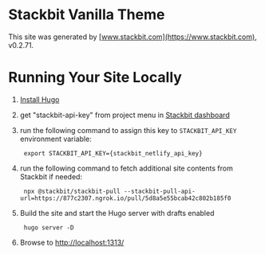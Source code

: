 # Stackbit Vanilla Theme

This site was generated by [www.stackbit.com](https://www.stackbit.com), v0.2.71.

# Running Your Site Locally

1. [Install Hugo](https://gohugo.io/getting-started/quick-start/#step-1-install-hugo)

1. get "stackbit-api-key" from project menu in [Stackbit dashboard](https://app.stackbit.com/dashboard)

1. run the following command to assign this key to `STACKBIT_API_KEY` environment variable:

        export STACKBIT_API_KEY={stackbit_netlify_api_key}

1. run the following command to fetch additional site contents from Stackbit if needed:

        npx @stackbit/stackbit-pull --stackbit-pull-api-url=https://877c2307.ngrok.io/pull/5d8a5e55bcab42c802b185f0

1. Build the site and start the Hugo server with drafts enabled

        hugo server -D

1. Browse to [http://localhost:1313/](http://localhost:1313/)
